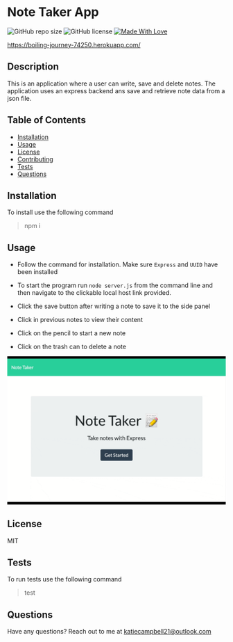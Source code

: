 # Note Taker App

 

 ![GitHub repo size](https://img.shields.io/github/repo-size/katiec2116/weather-dashboard) ![GitHub license](https://img.shields.io/badge/license-MIT-green.svg) [![Made With Love](https://img.shields.io/badge/Made%20With-Love-orange.svg)](https://github.com/chetanraj/awesome-github-badges)

https://boiling-journey-74250.herokuapp.com/

## Description 
This is an application where a user can write, save and delete notes. The application uses an express backend ans save and retrieve note data from a json file.



## Table of Contents
- [Installation](#installation)
- [Usage](#usage)
- [License](#license)
- [Contributing](#contributing)
- [Tests](#tests)
- [Questions](#questions)




## Installation

To install use the following command

> npm i



## Usage
- Follow the command for installation. Make sure `Express` and `UUID` have been installed

- To start the program run `node server.js` from the command line and then navigate to the clickable local host link provided.

- Click the save button after writing a note to save it to the side panel
- Click in previous notes to view their content
- Click on the pencil to start a new note
- Click on the trash can to delete a note


![](recording.gif)

## License

MIT






## Tests

To run tests use the following command 

> test



## Questions

Have any questions? Reach out to me at katiecampbell21@outlook.com

